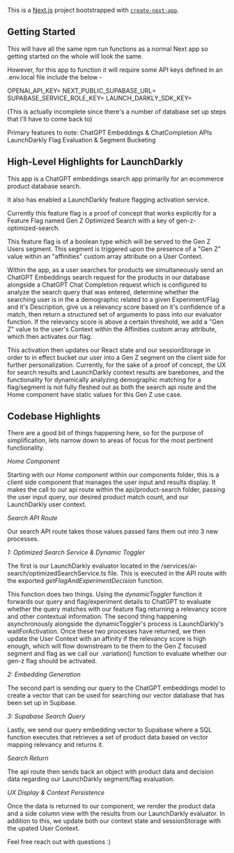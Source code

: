 This is a [Next.js](https://nextjs.org) project bootstrapped with [`create-next-app`](https://nextjs.org/docs/app/api-reference/cli/create-next-app).

## Getting Started

This will have all the same npm run functions as a normal Next app so getting started on the whole will look the same.

However, for this app to function it will require some API keys defined in an .env.local file include the below - 

OPENAI_API_KEY=
NEXT_PUBLIC_SUPABASE_URL=
SUPABASE_SERVICE_ROLE_KEY=
LAUNCH_DARKLY_SDK_KEY=

(This is actually incomplete since there's a number of database set up steps that I'll have to come back to)

Primary features to note:
ChatGPT Embeddings & ChatCompletion APIs
LaunchDarkly Flag Evaluation & Segment Bucketing

## High-Level Highlights for LaunchDarkly

This app is a ChatGPT embeddings search app primarily for an ecommerce product database search.

It also has enabled a LaunchDarkly feature flagging activation service. 

Currently this feature flag is a proof of concept that works explicitly for a Feature Flag named Gen Z Optimized Search with a key of gen-z-optimized-search. 

This feature flag is of a boolean type which will be served to the Gen Z Users segment. This segment is triggered upon the presence of a "Gen Z" value within an "affinities" custom array attribute on a User Context.

Within the app, as a user searches for products we simultaneously send an ChatGPT Embeddings search request for the products in our database alongside a ChatGPT Chat Completion request which is configured to analyze the search query that was entered, determine whether the searching user is in the a demographic related to a given Experiment/Flag and it's Description, give us a relevancy score based on it's confidence of a match, then return a structured set of arguments to pass into our evaluator function. If the relevancy score is above a certain threshold, we add a "Gen Z" value to the user's Context within the Affinities custom array attribute, which then activates our flag.

This activation then updates our React state and our sessionStorage in order to in effect bucket our user into a Gen Z segment on the client side for further personalization. Currently, for the sake of a proof of concept, the UX for search results and LaunchDarkly context results are barebones, and the functionality for dynamically analyzing demographic matching for a flag/segment is not fully fleshed out as both the search api route and the Home component have static values for this Gen Z use case.

## Codebase Highlights

There are a good bit of things happening here, so for the purpose of simplification, lets narrow down to areas of focus for the most pertinent functionality. 

*Home Component*

Starting with our *Home component* within our components folder, this is a client side component that manages the user input and results display. It makes the call to our api route within the api/product-search folder, passing the user input query, our desired product match count, and our LaunchDarkly user context.


*Search API Route*

Our search API route takes those values passed fans them out into 3 new processes. 

*1: Optimized Search Service & Dynamic Toggler*

The first is our LaunchDarkly evaluator located in the /services/ai-search/optimizedSearchService.ts file. This is executed in the API route with the exported *getFlagAndExperimentDecision* function. 

This function does two things. Using the *dynamicToggler* function it forwards our query and flag/experiment details to ChatGPT to evaluate whether the query matches with our feature flag returning a relevancy score and other contextual information. The second thing happening asynchronously alongside the dynamicToggler's process is LaunchDarkly's waitForActivation. Once these two processes have returned, we then update the User Context with an affinity if the relevancy score is high enough, which will flow downstream to tie them to the Gen Z focused segment and flag as we call our .variation() function to evaluate whether our gen-z flag should be activated.

*2: Embedding Generation*

The second part is sending our query to the ChatGPT embeddings model to create a vector that can be used for searching our vector database that has been set up in Supbase.

*3: Supabase Search Query*

Lastly, we send our query embedding vector to Supabase where a SQL function executes that retrieves a set of product data based on vector mapping relevancy and returns it.

*Search Return* 

The api route then sends back an object with product data and decision data regarding our LaunchDarkly segment/flag evaluation.


*UX Display & Context Persistence* 

Once the data is returned to our component, we render the product data and a side column view with the results from our LaunchDarkly evaluator. In addition to this, we update both our context state and sessionStorage with the upated User Context.

Feel free reach out with questions :)